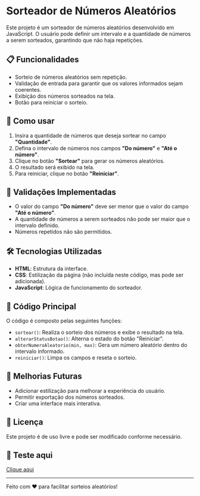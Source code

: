 # Sorteador de Números Aleatórios

Este projeto é um sorteador de números aleatórios desenvolvido em JavaScript. O usuário pode definir um intervalo e a quantidade de números a serem sorteados, garantindo que não haja repetições.

## 📋 Funcionalidades
- Sorteio de números aleatórios sem repetição.
- Validação de entrada para garantir que os valores informados sejam coerentes.
- Exibição dos números sorteados na tela.
- Botão para reiniciar o sorteio.

## 🚀 Como usar
1. Insira a quantidade de números que deseja sortear no campo **"Quantidade"**.
2. Defina o intervalo de números nos campos **"Do número"** e **"Até o número"**.
3. Clique no botão **"Sortear"** para gerar os números aleatórios.
4. O resultado será exibido na tela.
5. Para reiniciar, clique no botão **"Reiniciar"**.

## 📌 Validações Implementadas
- O valor do campo **"Do número"** deve ser menor que o valor do campo **"Até o número"**.
- A quantidade de números a serem sorteados não pode ser maior que o intervalo definido.
- Números repetidos não são permitidos.

## 🛠 Tecnologias Utilizadas
- **HTML**: Estrutura da interface.
- **CSS**: Estilização da página (não incluída neste código, mas pode ser adicionada).
- **JavaScript**: Lógica de funcionamento do sorteador.

## 📜 Código Principal
O código é composto pelas seguintes funções:

- `sortear()`: Realiza o sorteio dos números e exibe o resultado na tela.
- `alterarStatusBotao()`: Alterna o estado do botão "Reiniciar".
- `obterNumeroAleatorio(min, max)`: Gera um número aleatório dentro do intervalo informado.
- `reiniciar()`: Limpa os campos e reseta o sorteio.

## 📝 Melhorias Futuras
- Adicionar estilização para melhorar a experiência do usuário.
- Permitir exportação dos números sorteados.
- Criar uma interface mais interativa.

## 📄 Licença
Este projeto é de uso livre e pode ser modificado conforme necessário.

## 🚀 Teste aqui
[Clique aqui](https://sorteador-de-numero-omega.vercel.app/)


---

Feito com ❤️ para facilitar sorteios aleatórios!

